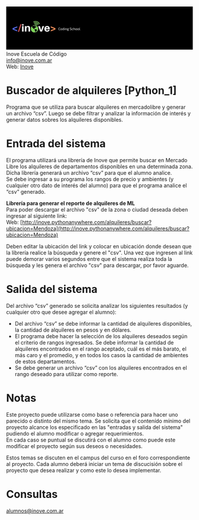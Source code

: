![Inove banner](/inove.jpg)
Inove Escuela de Código\
info@inove.com.ar\
Web: [Inove](http://inove.com.ar)

# Buscador de alquileres [Python_1]
Programa que se utiliza para buscar alquileres en mercadolibre y generar un archivo “csv”. Luego se debe filtrar y analizar la información de interés y generar datos sobres los alquileres disponibles.

# Entrada del sistema
El programa utilizará una librería de Inove que permite buscar en Mercado Libre los alquileres de departamentos disponibles en una determinada zona. Dicha librería generará un archivo “csv” para que el alumno analice.\
Se debe ingresar a su programa los rangos de precio y ambientes (y cualquier otro dato de interés del alumno) para que el programa analice el “csv” generado.

__Librería para generar el reporte de alquileres de ML__\
Para poder descargar el archivo "csv" de la zona o ciudad deseada deben ingresar al siguiente link:\
Web: [http://inove.pythonanywhere.com/alquileres/buscar?ubicacion=Mendoza](http://inove.pythonanywhere.com/alquileres/buscar?ubicacion=Mendoza)

Deben editar la ubicación del link y colocar en ubicación donde desean que la librería realice la búsqueda y genere el "csv". Una vez que ingresen al link puede demorar varios segundos entre que el sistema realiza toda la búsqueda y les genera el archivo "csv" para descargar, por favor aguarde.

# Salida del sistema
Del archivo “csv” generado se solicita analizar los siguientes resultados (y cualquier otro que desee agregar el alumno):
- Del archivo “csv” se debe informar la cantidad de alquileres disponibles, la cantidad de alquileres en pesos y en dólares.
- El programa debe hacer la selección de los alquileres deseados según el criterio de rangos ingresados. Se debe informar la cantidad de alquileres encontrados en el rango aceptado, cuál es el más barato, el más caro y el promedio, y en todos los casos la cantidad de ambientes de estos departamentos.
- Se debe generar un archivo “csv” con los alquileres encontrados en el rango deseado para utilizar como reporte.


# Notas
Este proyecto puede utilizarse como base o referencia para hacer uno parecido o distinto del mismo tema. Se solicita que el contenído mínimo del proyecto alcance los especificado en las "entradas y salida del sistema" pudiendo el alumno modificar o agregar requerimientos.\
En cada caso se puntual se discutirá con el alumno como puede este modificar el proyecto según sus deseos o necesidades.

Estos temas se discuten en el campus del curso en el foro correspondiente al proyecto. Cada alumno deberá iniciar un tema de discucisión sobre el proyecto que desea realizar y como este lo desea implementar.

# Consultas
alumnos@inove.com.ar
